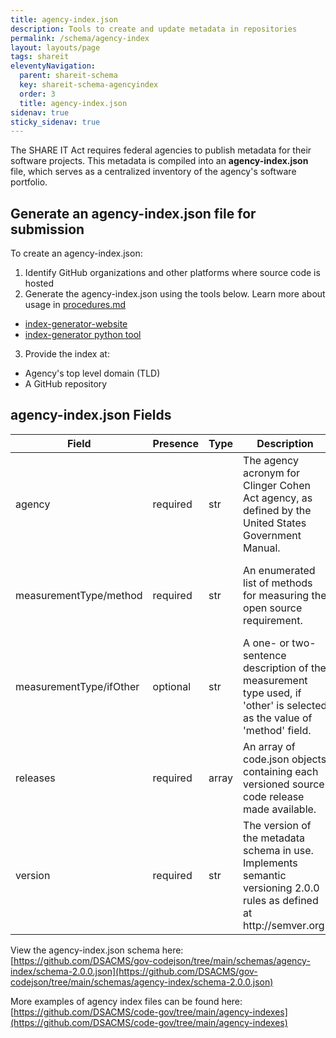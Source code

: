 ```yaml
---
title: agency-index.json
description: Tools to create and update metadata in repositories
permalink: /schema/agency-index
layout: layouts/page
tags: shareit
eleventyNavigation:
  parent: shareit-schema
  key: shareit-schema-agencyindex
  order: 3
  title: agency-index.json
sidenav: true
sticky_sidenav: true
---
```


The SHARE IT Act requires federal agencies to publish metadata for their software projects. This metadata is compiled into an **agency-index.json** file, which serves as a centralized inventory of the agency's software portfolio.

## Generate an agency-index.json file for submission

To create an agency-index.json:
1. Identify GitHub organizations and other platforms where source code is hosted
2. Generate the agency-index.json using the tools below. Learn more about usage in [procedures.md](https://github.com/DSACMS/gov-codejson/blob/main/docs/procedures.md#generate-an-agency-indexjson-file-for-agencies)
  - [index-generator-website](https://dsacms.github.io/index-generator-website/)
  - [index-generator python tool](https://github.com/DSACMS/codejson-index-generator)
3. Provide the index at:
  - Agency's top level domain (TLD)
  - A GitHub repository

## agency-index.json Fields

<table>
  <thead>
    <tr>
      <th>Field</th>
      <th>Presence</th>
      <th>Type</th>
      <th>Description</th>
      <th>Options/Examples</th>
    </tr>
  </thead>
  <tbody>
    <tr>
      <td>agency</td>
      <td>required</td>
      <td>str</td>
      <td>The agency acronym for Clinger Cohen Act agency, as defined by the United States Government Manual.</td>
      <td></td>
    </tr>
    <tr>
      <td>measurementType/method</td>
      <td>required</td>
      <td>str</td>
      <td>An enumerated list of methods for measuring the open source requirement.</td>
      <td>
        - linesOfCode<br>
        - modules<br>
        - cost<br>
        - projects<br>
        - systems<br>
        - other<br>
      </td>
    </tr>
    <tr>
      <td>measurementType/ifOther</td>
      <td>optional</td>
      <td>str</td>
      <td>A one- or two- sentence description of the measurement type used, if 'other' is selected as the value of 'method' field.</td>
      <td></td>
    </tr>
    <tr>
      <td>releases</td>
      <td>required</td>
      <td>array</td>
      <td>An array of code.json objects containing each versioned source code release made available. </td>
      <td></td>
    </tr>
    <tr>
      <td>version</td>
      <td>required</td>
      <td>str</td>
      <td>The version of the metadata schema in use. Implements semantic versioning 2.0.0 rules as defined at http://semver.org.</td>
      <td></td>
    </tr>
  <tbody>
</table>

View the agency-index.json schema here: [https://github.com/DSACMS/gov-codejson/tree/main/schemas/agency-index/schema-2.0.0.json](https://github.com/DSACMS/gov-codejson/tree/main/schemas/agency-index/schema-2.0.0.json)

More examples of agency index files can be found here: [https://github.com/DSACMS/code-gov/tree/main/agency-indexes](https://github.com/DSACMS/code-gov/tree/main/agency-indexes)